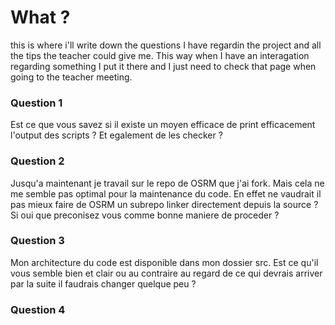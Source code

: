 # What ?
this is where i'll write down the questions I have regardin the project and all the tips the teacher could give me. This way when I have an interagation regarding something I put it there and I just need to check that page when going to the teacher meeting.

### Question 1
Est ce que vous savez si il existe un moyen efficace de print efficacement l'output des scripts ? Et egalement de les checker ?

### Question 2
Jusqu'a maintenant je travail sur le repo de OSRM que j'ai fork. Mais cela ne me semble pas optimal pour la maintenance du code. En effet ne vaudrait il pas mieux faire de OSRM un subrepo linker directement depuis la source ? Si oui que preconisez vous comme bonne maniere de proceder ?

### Question 3
Mon architecture du code est disponible dans mon dossier src. Est ce qu'il vous semble bien et clair ou au contraire au regard de ce qui devrais arriver par la suite il faudrais changer quelque peu ?

### Question 4
